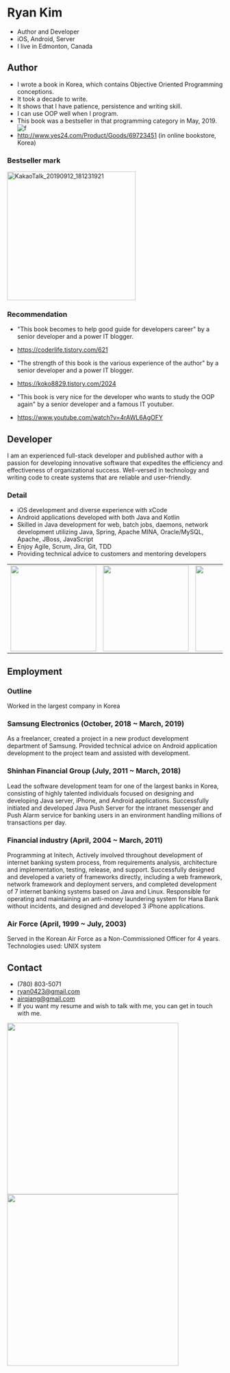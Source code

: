 # Ryan Kim
* Author and Developer
* iOS, Android, Server
* I live in Edmonton, Canada

## Author
* I wrote a book in Korea, which contains Objective Oriented Programming conceptions.
* It took a decade to write.
* It shows that I have patience, persistence and writing skill.
* I can use OOP well when I program.
* This book was a bestseller in that programming category in May, 2019.
![f](https://user-images.githubusercontent.com/11452935/51438922-2c2a1a00-1cf6-11e9-8ae4-3308ba0b95c2.jpg)
* http://www.yes24.com/Product/Goods/69723451 (in online bookstore, Korea)

### Bestseller mark
<img width="300" alt="KakaoTalk_20190912_181231921" src="https://user-images.githubusercontent.com/11452935/64829369-45cfe880-d589-11e9-9967-03da275ff5be.jpg">

### Recommendation
* "This book becomes to help good guide for developers career" by a senior developer and a power IT blogger.
* https://coderlife.tistory.com/621

* "The strength of this book is the various experience of the author" by a senior developer and a power IT blogger.
* https://koko8829.tistory.com/2024

* "This book is very nice for the developer who wants to study the OOP again" by a senior developer and a famous IT youtuber.
* https://www.youtube.com/watch?v=4rAWL6AgOFY

## Developer
I am an experienced full-stack developer and published author with a passion for developing innovative software that expedites the efficiency and effectiveness of organizational success. Well-versed in technology and writing code to create systems that are reliable and user-friendly.
### Detail
*	iOS development and diverse experience with xCode
* Android applications developed with both Java and Kotlin
*	Skilled in Java development for web, batch jobs, daemons, network development utilizing Java, Spring, Apache MINA, Oracle/MySQL, Apache, JBoss, JavaScript
*	Enjoy Agile, Scrum, Jira, Git, TDD
*	Providing technical advice to customers and mentoring developers

<table>
  <tr>
    <td><img height="200" src="https://user-images.githubusercontent.com/11452935/61503601-a382f280-a995-11e9-815b-2d45d7d65f1c.png"></td>
    <td><img height="200" src="https://user-images.githubusercontent.com/11452935/61503605-a7167980-a995-11e9-8477-c5f367188991.png"></td>
    <td><img height="200" src="https://user-images.githubusercontent.com/11452935/61503611-aaaa0080-a995-11e9-9414-1d292ad48173.png"></td>
  </tr>
</table>

## Employment
### Outline
Worked in the largest company in Korea
### Samsung Electronics (October, 2018 ~ March, 2019)
As a freelancer, created a project in a new product development department of Samsung. Provided technical advice on Android application development to the project team and assisted with development.
### Shinhan Financial Group (July, 2011 ~ March, 2018)
Lead the software development team for one of the largest banks in Korea, consisting of highly talented individuals focused on designing and developing Java server, iPhone, and Android applications. Successfully initiated and developed Java Push Server for the intranet messenger and Push Alarm service for banking users in an environment handling millions of transactions per day.
### Financial industry (April, 2004 ~ March, 2011)
Programming at Initech, Actively involved throughout development of internet banking system process, from requirements analysis, architecture and implementation, testing, release, and support. Successfully designed and developed a variety of frameworks directly, including a web framework, network framework and deployment servers, and completed development of 7 internet banking systems based on Java and Linux. Responsible for operating and maintaining an anti-money laundering system for Hana Bank without incidents, and designed and developed 3 iPhone applications.
### Air Force (April, 1999 ~ July, 2003)
Served in the Korean Air Force as a Non-Commissioned Officer for 4 years. Technologies used: UNIX system

## Contact
* (780) 803-5071 
* ryan0423@gmail.com
* airqjang@gmail.com
* If you want my resume and wish to talk with me, you can get in touch with me.

<img width="400" src="https://user-images.githubusercontent.com/11452935/61641177-e70e8280-ac5b-11e9-8a63-1792b514c534.png">

<img width="400" src="https://user-images.githubusercontent.com/11452935/61641173-e4ac2880-ac5b-11e9-85bf-968b14946fdc.png">
